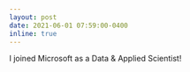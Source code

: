 ```yaml
---
layout: post
date: 2021-06-01 07:59:00-0400
inline: true
---
```


I joined Microsoft as a Data & Applied Scientist!
